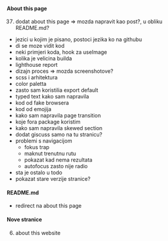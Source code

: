 #### About this page

37. dodat about this page => mozda napravit kao post?, u obliku README.md?

- jezici u kojim je pisano, postoci jezika ko na githubu
- di se moze vidit kod
- neki primjeri koda, hook za useImage
- kolika je velicina builda
- lighthouse report
- dizajn proces => mozda screenshotove?
- scss i arhitektura
- color paletta
- zasto sam koristilia export default
- typed text kako sam napravila
- kod od fake browsera
- kod od emojija
- kako sam napravila page transition
- koje fora package koristim
- kako sam napravila skewed section
- dodat giscuss samo na tu stranicu?
- problemi s navigacijom
  - fokus trap
  - maknut trenutnu rutu
  - pokazat kad nema rezultata
  - autofocus zasto nije radio
- sta je ostalo u todo
- pokazat stare verzije stranice?

#### README.md

- redirect na about this page

#### Nove stranice

6. about this website

